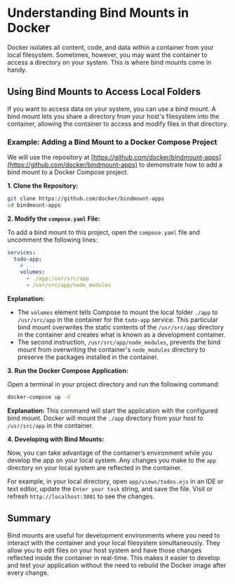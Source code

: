 # Understanding Bind Mounts in Docker

Docker isolates all content, code, and data within a container from your local
filesystem. Sometimes, however, you may want the container to access a directory
on your system. This is where bind mounts come in handy.

## Using Bind Mounts to Access Local Folders

If you want to access data on your system, you can use a bind mount. A bind
mount lets you share a directory from your host's filesystem into the container,
allowing the container to access and modify files in that directory.

### Example: Adding a Bind Mount to a Docker Compose Project

We will use the repository at
[https://github.com/docker/bindmount-apps](https://github.com/docker/bindmount-apps)
to demonstrate how to add a bind mount to a Docker Compose project.

**1. Clone the Repository:**

   ```bash
   git clone https://github.com/docker/bindmount-apps
   cd bindmount-apps
   ```

**2. Modify the `compose.yaml` File:**

   To add a bind mount to this project, open the `compose.yaml` file and
   uncomment the following lines:

   ```yaml
   services:
     todo-app:
       # ...
       volumes:
         - ./app:/usr/src/app
         - /usr/src/app/node_modules
   ```

**Explanation:**

   - The `volumes` element tells Compose to mount the local folder `./app` to
     `/usr/src/app` in the container for the `todo-app` service. This particular
     bind mount overwrites the static contents of the `/usr/src/app` directory
     in the container and creates what is known as a development container.
   - The second instruction, `/usr/src/app/node_modules`, prevents the bind
     mount from overwriting the container's `node_modules` directory to preserve
     the packages installed in the container.

**3. Run the Docker Compose Application:**

   Open a terminal in your project directory and run the following command:
   ```bash
   docker-compose up -d
   ```

   **Explanation:** This command will start the application with the configured
   bind mount. Docker will mount the `./app` directory from your host to
   `/usr/src/app` in the container.

**4. Developing with Bind Mounts:**

   Now, you can take advantage of the container’s environment while you develop
   the app on your local system. Any changes you make to the `app` directory on
   your local system are reflected in the container.

   For example, in your local directory, open `app/views/todos.ejs` in an IDE or
   text editor, update the `Enter your task` string, and save the file. Visit or
   refresh `http://localhost:3001` to see the changes.

## Summary

Bind mounts are useful for development environments where you need to interact
with the container and your local filesystem simultaneously. They allow you to
edit files on your host system and have those changes reflected inside the
container in real-time. This makes it easier to develop and test your
application without the need to rebuild the Docker image after every change.
